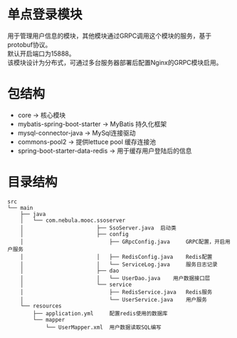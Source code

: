 # 单点登录模块

用于管理用户信息的模块，其他模块通过GRPC调用这个模块的服务，基于protobuf协议。  
默认开启端口为15888。  
该模块设计为分布式，可通过多台服务器部署后配置Nginx的GRPC模块启用。  

# 包结构

- core                           -> 核心模块
- mybatis-spring-boot-starter    -> MyBatis 持久化框架
- mysql-connector-java           -> MySql连接驱动
- commons-pool2                  -> 提供lettuce pool 缓存连接池
- spring-boot-starter-data-redis -> 用于缓存用户登陆后的信息

# 目录结构

```
src
└── main
    ├── java
    │   └── com.nebula.mooc.ssoserver
    │                       ├── SsoServer.java  启动类
    │                       ├── config
    │                           ├── GRpcConfig.java     GRPC配置，开启用户服务
    │                       │   ├── RedisConfig.java    Redis配置
    │                       │   └── ServiceLog.java     服务日志记录
    │                       ├── dao
    │                       │   └── UserDao.java    用户数据接口层
    │                       └── service
    │                           ├── RedisService.java   Redis服务
    │                           └── UserService.java    用户服务
    └── resources
        ├── application.yml     配置redis使用的数据库
        └── mapper
            └── UserMapper.xml  用户数据读取SQL编写
```
